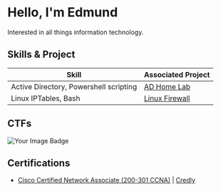 # Hello, I'm Edmund

Interested in all things information technology. 



## Skills & Project


| Skill                                         | Associated Project         |
|-----------------------------------------------|----------------------------|
| Active Directory, Powershell scripting          | <a href="https://github.com/EdmundKadus/Active-Directory-Home-Lab.git">AD Home Lab</a>|
| Linux IPTables, Bash         | <a href="https://github.com/EdmundKadus/Linux-Firewall.git">Linux Firewall</a>|

## CTFs

<div>
 <img src="https://tryhackme-badges.s3.amazonaws.com/EdmundKadus.png" alt="Your Image Badge" />
</div>

## Certifications

<div>

<ul>
 <li><a href="https://github.com/user-attachments/assets/24a6055b-796b-48f6-a53a-0697ccbca941">Cisco Certified Network Associate (200-301 CCNA)</a> | <a href="https://www.credly.com/badges/425540c5-358a-48b4-a4f5-f2c689777b0b/public_url">Credly</a> </li>
</ul>



</div>


